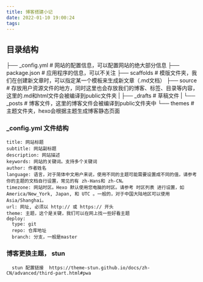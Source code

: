 ```yaml
---
title: 博客搭建小记
date: 2022-01-10 19:00:24
tags:
---
```



## 目录结构

  ├── _config.yml # 网站的配置信息，可以配置网站的绝大部分信息
  ├── package.json # 应用程序的信息，可以不关注
  ├── scaffolds # 模版文件夹，我们在创建新文章时，可以指定某一个模板来生成新文章（.md文档）
  ├── source # 存放用户资源文件的地方，同时这里也会存放我们的博客、标签、目录等内容，这里的.md和html文件会被编译到public文件夹
  |   ├── _drafts # 草稿文件
  |   └── _posts # 博客文件，这里的博客文件会被编译到public文件夹中
  └── themes # 主题文件夹，hexo会根据主题生成博客静态页面

  ### _config.yml 文件结构

    title: 网站标题
    subtitle: 网站副标题
    description: 网站描述
    keywords: 网站的关键词。支持多个关键词
    author: 作者姓名
    language: 语言，对于简体中文用户来说，使用不同的主题可能需要设置成不同的值，请参考你的主题的文档自行设置，常见的有 zh-Hans和 zh-CN。
    timezone: 网站时区。Hexo 默认使用您电脑的时区。请参考 时区列表 进行设置，如 America/New_York, Japan, 和 UTC 。一般的，对于中国大陆地区可以使用 Asia/Shanghai。
    url: 网址, 必须以 http:// 或 https:// 开头
    theme: 主题，这个是关键，我们可以在网上找一些好看主题
    deploy:
      type: git
      repo: 仓库地址
      branch: 分支，一般是master

  ### 博客更换主题， stun
      stun 配置链接  https://theme-stun.github.io/docs/zh-CN/advanced/third-part.html#pwa